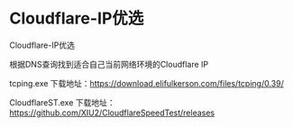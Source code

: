 # Cloudflare-IP优选
Cloudflare-IP优选

根据DNS查询找到适合自己当前网络环境的Cloudflare IP


tcping.exe 下载地址：https://download.elifulkerson.com/files/tcping/0.39/


CloudflareST.exe  下载地址：https://github.com/XIU2/CloudflareSpeedTest/releases
